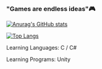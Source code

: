 ### "Games are endless ideas"🎮

[![Anurag's GitHub stats](https://github-readme-stats.vercel.app/api?username=KJY06)](https://github.com/KJY06/github-readme-stats)

[![Top Langs](https://github-readme-stats.vercel.app/api/top-langs/?username=KJY06&layout=compact)](https://github.com/KJY06/github-readme-stats)


Learning Languages: C / C#

Learning Programs: Unity
<!--
**KJY06/KJY06** is a ✨ _special_ ✨ repository because its `README.md` (this file) appears on your GitHub profile.

Here are some ideas to get you started:

- 🔭 I’m currently working on ...
- 🌱 I’m currently learning ...
- 👯 I’m looking to collaborate on ...
- 🤔 I’m looking for help with ...
- 💬 Ask me about ...
- 📫 How to reach me: ...
- 😄 Pronouns: ...
- ⚡ Fun fact: ...
-->
